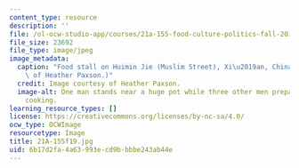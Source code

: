 ```yaml
---
content_type: resource
description: ''
file: /ol-ocw-studio-app/courses/21a-155-food-culture-politics-fall-2019/6b17d2fa4a63993ecd9bbbbe243ab44e_21A-155f19.jpg
file_size: 23692
file_type: image/jpeg
image_metadata:
  caption: "Food stall on Huimin Jie (Muslim Street), Xi\u2019an, China. (Image courtesy\
    \ of Heather Paxson.)"
  credit: Image courtesy of Heather Paxson.
  image-alt: One man stands near a huge pot while three other men prepare food for
    cooking.
learning_resource_types: []
license: https://creativecommons.org/licenses/by-nc-sa/4.0/
ocw_type: OCWImage
resourcetype: Image
title: 21A-155f19.jpg
uid: 6b17d2fa-4a63-993e-cd9b-bbbe243ab44e
---
```

